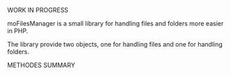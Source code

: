 WORK IN PROGRESS

moFilesManager is a small library for handling files and folders more easier in PHP.

The library provide two objects, one for handling files and one for handling folders.

METHODES SUMMARY


